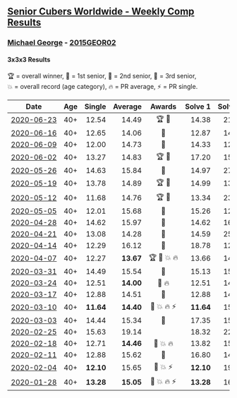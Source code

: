 <style>table {white-space: nowrap;}</style>

## [Senior Cubers Worldwide - Weekly Comp Results](/scw-comp/results/)
### [Michael George](README.md) - [2015GEOR02](https://www.worldcubeassociation.org/persons/2015GEOR02?event=333)
#### 3x3x3 Results

<span style="white-space: nowrap;">🏆 = overall winner</span>, <span style="white-space: nowrap;">🥇 = 1st senior</span>, <span style="white-space: nowrap;">🥈 = 2nd senior</span>, <span style="white-space: nowrap;">🥉 = 3rd senior</span>, <span style="white-space: nowrap;">💥 = overall record (age category)</span>, <span style="white-space: nowrap;">🔥 = PR average</span>, <span style="white-space: nowrap;">⚡ = PR single</span>.

| Date | Age | Single | Average | Awards | Solve 1 | Solve 2 | Solve 3 | Solve 4 | Solve 5 | Video |
| :--: | :--: | --: | --: | :--: | --: | --: | --: | --: | --: | :-- |
| [2020-06-23](../../results/333/2020-06-23.md) | 40+ | 12.54 | 14.49 | 🏆 🥇 | 14.38 | 21.12 | 12.54 | 13.11 | 15.99 | [Link](https://www.facebook.com/events/722150235200875/permalink/725758621506703/) |
| [2020-06-16](../../results/333/2020-06-16.md) | 40+ | 12.65 | 14.06 | 🥇 | 12.87 | 14.14 | 12.65 | 22.49 | 15.16 | [Link](https://www.facebook.com/events/604103587178706/permalink/604281800494218/) |
| [2020-06-09](../../results/333/2020-06-09.md) | 40+ | 12.00 | 14.73 | 🥇 | 14.33 | 12.00 | 20.94 | 14.82 | 15.04 | [Link](https://www.facebook.com/events/903549840109576/permalink/906656469798913/) |
| [2020-06-02](../../results/333/2020-06-02.md) | 40+ | 13.27 | 14.83 | 🏆 🥇 | 17.20 | 15.39 | 13.27 | 14.75 | 14.36 | [Link](https://www.facebook.com/events/3373950429496747/permalink/3376948435863613/) |
| [2020-05-26](../../results/333/2020-05-26.md) | 40+ | 14.63 | 15.84 | 🥇 | 14.97 | 27.81 | 14.89 | 14.63 | 17.65 | [Link](https://www.facebook.com/events/688407551989463/permalink/691884088308476/) |
| [2020-05-19](../../results/333/2020-05-19.md) | 40+ | 13.78 | 14.89 | 🏆 🥇 | 14.99 | 13.78 | 14.24 | 15.44 | 18.43 | [Link](https://www.facebook.com/events/1880761498725633/permalink/1881842171950899/) |
| [2020-05-12](../../results/333/2020-05-12.md) | 40+ | 11.68 | 14.76 | 🏆 🥇 | 13.34 | 23.87 | 13.67 | 11.68 | 17.27 | [Link](https://www.facebook.com/events/546188069600739/permalink/550184852534394/) |
| [2020-05-05](../../results/333/2020-05-05.md) | 40+ | 12.01 | 15.68 | 🥈 | 15.26 | 12.01 | 15.79 | 16.00 | 30.24 | [Link](https://www.facebook.com/events/3313106775587396/permalink/3315209538710453/) |
| [2020-04-28](../../results/333/2020-04-28.md) | 40+ | 14.62 | 15.97 | 🥇 | 14.62 | 16.99 | 16.20 | 26.34 | 14.72 | [Link](https://www.facebook.com/events/535188653858103/permalink/535317900511845/) |
| [2020-04-21](../../results/333/2020-04-21.md) | 40+ | 13.08 | 14.28 | 🥇 | 14.59 | 25.87 | 13.84 | 14.41 | 13.08 | [Link](https://www.facebook.com/events/880278499062375/permalink/884135612009997/) |
| [2020-04-14](../../results/333/2020-04-14.md) | 40+ | 12.29 | 16.12 | 🥇 | 18.78 | 12.29 | 16.32 | DNF | 13.25 | [Link](https://www.facebook.com/events/982619255468618/permalink/983674912029719/) |
| [2020-04-07](../../results/333/2020-04-07.md) | 40+ | 12.27 | **13.67** | 🏆 🥇 💥 🔥 | 13.66 | 14.05 | 13.29 | 12.27 | 16.21 | [Link](https://www.facebook.com/events/510082903229069/permalink/514413202796039/) |
| [2020-03-31](../../results/333/2020-03-31.md) | 40+ | 14.49 | 15.54 | 🥇 | 15.13 | 15.89 | 17.08 | 14.49 | 15.61 | [Link](https://www.facebook.com/events/207898257161923/permalink/207911407160608/) |
| [2020-03-24](../../results/333/2020-03-24.md) | 40+ | 12.51 | **14.00** | 🥇 🔥 | 12.51 | 14.53 | 19.29 | 14.25 | 13.21 | [Link](https://www.facebook.com/events/524456301543611/permalink/524545134868061/) |
| [2020-03-17](../../results/333/2020-03-17.md) | 40+ | 12.88 | 14.51 | 🥈 | 12.88 | 14.72 | 20.08 | 14.40 | 14.40 | [Link](https://www.facebook.com/events/280686576235146/permalink/280747299562407/) |
| [2020-03-10](../../results/333/2020-03-10.md) | 40+ | **11.64** | **14.40** | 🥈 💥 🔥 ⚡ | **11.64** | 15.77 | 14.65 | 12.78 | DNF | [Link](https://www.facebook.com/events/164742401163863/permalink/164839624487474/) |
| [2020-03-03](../../results/333/2020-03-03.md) | 40+ | 14.44 | 15.34 | 🥈 | 17.35 | 15.41 | 15.52 | 15.10 | 14.44 | [Link](https://www.facebook.com/events/241721610185997/permalink/241838836840941/) |
| [2020-02-25](../../results/333/2020-02-25.md) | 40+ | 15.63 | 19.14 |  | 18.32 | 22.15 | 20.98 | 15.63 | 18.13 | [Link](https://www.facebook.com/events/196320811461109/permalink/196449924781531/) |
| [2020-02-18](../../results/333/2020-02-18.md) | 40+ | 12.71 | **14.46** | 🥇 💥 🔥 | 13.82 | 15.06 | 14.49 | 15.53 | 12.71 | [Link](https://www.facebook.com/events/2558750947697073/permalink/2559747680930733/) |
| [2020-02-11](../../results/333/2020-02-11.md) | 40+ | 12.88 | 15.62 | 🥇 | 16.80 | 14.69 | 19.66 | 12.88 | 15.38 | [Link](https://www.facebook.com/events/616423959107229/permalink/618432695573022/) |
| [2020-02-04](../../results/333/2020-02-04.md) | 40+ | **12.10** | 15.65 | 🥇 💥 ⚡ | **12.10** | 19.12 | 16.70 | 14.50 | 15.74 | [Link](https://www.facebook.com/michael.george.545/videos/10212925298047536/) |
| [2020-01-28](../../results/333/2020-01-28.md) | 40+ | **13.28** | **15.05** | 🥇 💥 🔥 ⚡ | **13.28** | 16.63 | 15.24 | - | - | [Link](https://www.facebook.com/michael.george.545/videos/10212902094667466/) |


<!-- Global site tag (gtag.js) - Google Analytics -->
<script async src="https://www.googletagmanager.com/gtag/js?id=UA-86348435-3"></script>
<script>window.dataLayer = window.dataLayer || []; function gtag() {dataLayer.push(arguments);} gtag('js', new Date()); gtag('config', 'UA-86348435-3');</script>
